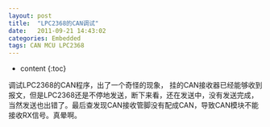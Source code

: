 ```yaml
---
layout: post
title:  "LPC2368的CAN调试"
date:   2011-09-21 14:43:02
categories: Embedded
tags: CAN MCU LPC2368
---
```


* content
{:toc}

调试LPC2368的CAN程序，出了一个奇怪的现象， 挂的CAN接收器已经能够收到报文，但是LPC2368还是不停地发送，断下来看，还在发送中，没有发送完成，当然发送也出错了。最后查发现CAN接收管脚没有配成CAN，导致CAN模块不能接收RX信号。真晕啊。